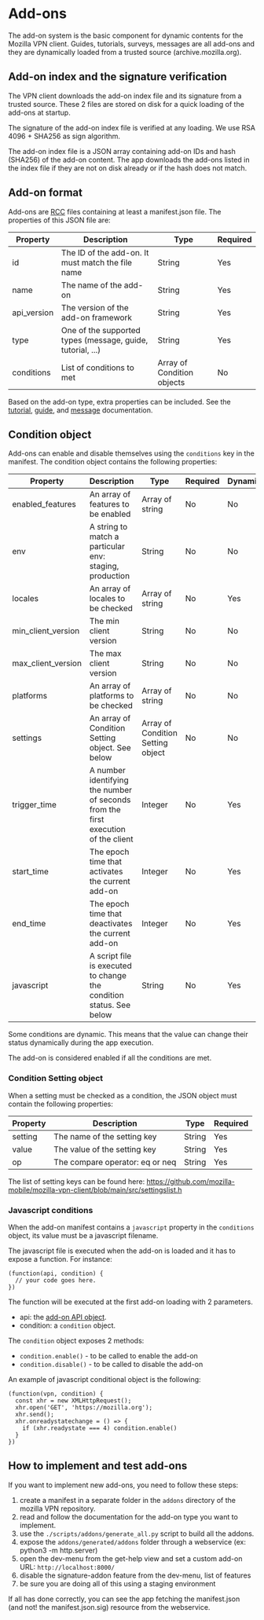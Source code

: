 # Add-ons

The add-on system is the basic component for dynamic contents for the Mozilla VPN client.
Guides, tutorials, surveys, messages are all add-ons and they are dynamically loaded from a trusted source (archive.mozilla.org).

## Add-on index and the signature verification

The VPN client downloads the add-on index file and its signature from a trusted
source. These 2 files are stored on disk for a quick loading of the add-ons at startup.

The signature of the add-on index file is verified at any loading. We use RSA
4096 + SHA256 as sign algorithm.

The add-on index file is a JSON array containing add-on IDs and hash (SHA256)
of the add-on content. The app downloads the add-ons listed in the index file
if they are not on disk already or if the hash does not match.

## Add-on format

Add-ons are [RCC](https://doc.qt.io/qt-6/resources.html) files containing at
least a manifest.json file. The properties of this JSON file are:


| Property | Description | Type | Required |
| --- | --- | --- | --- |
| id | The ID of the add-on. It must match the file name | String | Yes |
| name | The name of the add-on | String | Yes |
| api_version | The version of the add-on framework | String | Yes |
| type | One of the supported types (message, guide, tutorial, ...) | String | Yes |
| conditions | List of conditions to met | Array of Condition objects | No |

Based on the add-on type, extra properties can be included. See the [tutorial](https://github.com/mozilla-mobile/mozilla-vpn-client/blob/main/docs/tutorials.md),
[guide](https://github.com/mozilla-mobile/mozilla-vpn-client/blob/main/docs/guides.md), and [message](https://github.com/mozilla-mobile/mozilla-vpn-client/blob/main/docs/message.md) documentation.

## Condition object

Add-ons can enable and disable themselves using the `conditions` key in the manifest. The condition object contains the following properties:

| Property | Description | Type | Required | Dynamic |
| --- | --- | --- | --- | --- |
| enabled_features | An array of features to be enabled | Array of string | No | No |
| env | A string to match a particular env: staging, production | String | No | No |
| locales | An array of locales to be checked | Array of string | No | Yes |
| min_client_version | The min client version | String | No | No |
| max_client_version | The max client version | String | No | No |
| platforms | An array of platforms to be checked | Array of string | No | No |
| settings | An array of Condition Setting object. See below | Array of Condition Setting object | No | No |
| trigger_time | A number identifying the number of seconds from the first execution of the client | Integer |  No | Yes |
| start_time | The epoch time that activates the current add-on | Integer | No | Yes |
| end_time | The epoch time that deactivates the current add-on | Integer | No | Yes |
| javascript | A script file is executed to change the condition status. See below | String | No | Yes | 

Some conditions are dynamic. This means that the value can change their status dynamically during the app execution.

The add-on is considered enabled if all the conditions are met.

### Condition Setting object

When a setting must be checked as a condition, the JSON object must contain the following properties:

| Property | Description | Type | Required |
| --- | --- | --- | --- |
| setting | The name of the setting key | String | Yes |
| value | The value of the setting key | String | Yes |
| op | The compare operator: eq or neq | String | Yes |

The list of setting keys can be found here: https://github.com/mozilla-mobile/mozilla-vpn-client/blob/main/src/settingslist.h

### Javascript conditions

When the add-on manifest contains a `javascript` property in the `conditions` object, its value must be a javascript filename. 

The javascript file is executed when the add-on is loaded and it has to expose a function. For instance:

```
(function(api, condition) {
  // your code goes here.
})
```

The function will be executed at the first add-on loading with 2 parameters.

 * api: the [add-on API object](https://github.com/mozilla-mobile/mozilla-vpn-client/blob/main/docs/add-on-api.md).
 * condition: a `condition` object.

The `condition` object exposes 2 methods:

 * `condition.enable()` - to be called to enable the add-on
 * `condition.disable()` - to be called to disable the add-on

An example of javascript conditional object is the following:

```
(function(vpn, condition) {
  const xhr = new XMLHttpRequest();
  xhr.open('GET', 'https://mozilla.org');
  xhr.send();
  xhr.onreadystatechange = () => {
    if (xhr.readystate === 4) condition.enable()
  }
})
```

## How to implement and test add-ons

If you want to implement new add-ons, you need to follow these steps:

1. create a manifest in a separate folder in the `addons` directory of the mozilla VPN repository.
2. read and follow the documentation for the add-on type you want to implement.
3. use the `./scripts/addons/generate_all.py` script to build all the addons.
4. expose the `addons/generated/addons` folder through a webservice (ex: python3 -m http.server)
5. open the dev-menu from the get-help view and set a custom add-on URL: `http://localhost:8000/`
6. disable the signature-addon feature from the dev-menu, list of features
7. be sure you are doing all of this using a staging environment

If all has done correctly, you can see the app fetching the manifest.json (and
not! the manifest.json.sig) resource from the webservice.
